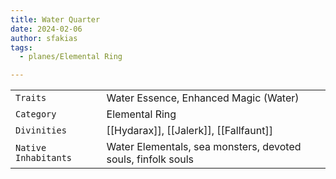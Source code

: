 ```yaml
---
title: Water Quarter
date: 2024-02-06
author: sfakias
tags:
  - planes/Elemental Ring

---
```

| | |
| --- | --- |
| `Traits` | Water Essence, Enhanced Magic (Water) |
| `Category` | Elemental Ring |
| `Divinities` | [[Hydarax]], [[Jalerk]], [[Fallfaunt]] |
| `Native Inhabitants` | Water Elementals, sea monsters, devoted souls, finfolk souls |